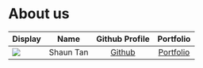 # About us

Display |   Name    |            Github Profile             | Portfolio 
--------|:---------:|:-------------------------------------:|:---------:
![](https://via.placeholder.com/100.png?text=Photo) | Shaun Tan | [Github](https://github.com/shauntsr) | [Portfolio](docs/team/shauntsr.md)
